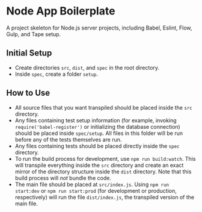 # Node App Boilerplate

A project skeleton for Node.js server projects, including Babel,
Eslint, Flow, Gulp, and Tape setup.

## Initial Setup

- Create directories `src`, `dist`, and `spec` in the root directory.
- Inside `spec`, create a folder `setup`.

## How to Use

- All source files that you want transpiled should be placed inside the
  `src` directory.
- Any files containing test setup information (for example, invoking
  `require('babel-register')` or initializing the database connection)
  should be placed inside `spec/setup`. All files in this folder will be run
  before any of the tests themselves are run.
- Any files containing tests should be placed directly inside the `spec`
  directory.
- To run the build process for development, use `npm run build:watch`. This
  will transpile everything inside the `src` directory and create an exact
  mirror of the directory structure inside the `dist` directory. Note that
  this build process will *not* bundle the code.
- The main file should be placed at `src/index.js`. Using `npm run start:dev` or
  `npm run start:prod` (for development or production, respectively) will run
  the file `dist/index.js`, the transpiled version of the main file.
